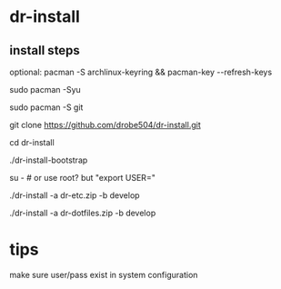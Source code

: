 # dr-install

## install steps

optional:
pacman -S archlinux-keyring &&
pacman-key --refresh-keys

sudo pacman -Syu

sudo pacman -S git

git clone https://github.com/drobe504/dr-install.git

cd dr-install

./dr-install-bootstrap <user-name> <password>

su - <user-name> # or use root? but "export USER=<user-name>"

./dr-install -a dr-etc.zip -b develop

./dr-install -a dr-dotfiles.zip -b develop

# tips

make sure user/pass exist in system configuration
